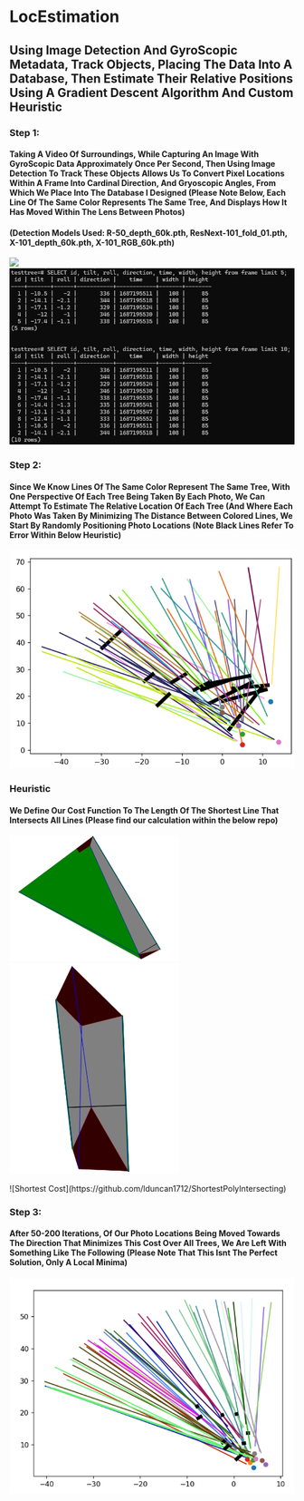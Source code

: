 # LocEstimation

## Using Image Detection And GyroScopic Metadata, Track Objects, Placing The Data Into A Database, Then Estimate Their Relative Positions Using A Gradient Descent Algorithm And Custom Heuristic

### Step 1:
#### Taking A Video Of Surroundings, While Capturing An Image With GyroScopic Data Approximately Once Per Second, Then Using Image Detection To Track These Objects Allows Us To Convert Pixel Locations Within A Frame Into Cardinal Direction, And Gryoscopic Angles, From Which We Place Into The Database I Designed (Please Note Below, Each Line Of The Same Color Represents The Same Tree, And Displays How It Has Moved Within The Lens Between Photos)

#### (Detection Models Used: R-50_depth_60k.pth, ResNext-101_fold_01.pth, X-101_depth_60k.pth, X-101_RGB_60k.pth)

<img src="https://github.com/lduncan1712/LocEstimation/blob/18d5b1b6a33b21b4f6b1ba300a80295bd4919138/visuals/shortened_output2-ezgif.com-speed.gif" width="500">
<img src="https://github.com/lduncan1712/LocEstimation/blob/7c3b344f808a4a4ad09c64491bf0ffa421d426d2/visuals/image.png" width=750>


### Step 2:
#### Since We Know Lines Of The Same Color Represent The Same Tree, With One Perspective Of Each Tree Being Taken By Each Photo, We Can Attempt To Estimate The Relative Location Of Each Tree (And Where Each Photo Was Taken By Minimizing The Distance Between Colored Lines, We Start By Randomly Positioning Photo Locations (Note Black Lines Refer To Error Within Below Heuristic)

![Inital Random Positions](https://github.com/lduncan1712/LocEstimation/blob/main/visuals/initial_random_pos.png)

### Heuristic
#### We Define Our Cost Function To The Length Of The Shortest Line That Intersects All Lines (Please find our calculation within the below repo)
<p float="left">
  <img src="https://github.com/lduncan1712/ShortestPolyIntersecting/blob/b9bc7cb242304bd41bc05b1599e1c6f7b09e4e18/visuals/Screenshot%202025-01-20%20213842.png" width="300" />
  <img src="https://github.com/lduncan1712/ShortestPolyIntersecting/blob/b9bc7cb242304bd41bc05b1599e1c6f7b09e4e18/visuals/Screenshot%202025-01-20%20214300.png" width="300" />
</p>
![Shortest Cost](https://github.com/lduncan1712/ShortestPolyIntersecting)

### Step 3:
#### After 50-200 Iterations, Of Our Photo Locations Being Moved Towards The Direction That Minimizes This Cost Over All Trees, We Are Left With Something Like The Following (Please Note That This Isnt The Perfect Solution, Only A Local Minima)

![Test Photo](https://github.com/lduncan1712/LocEstimation/blob/be0b8a91e92d56b01ad73dc50c266aa812a40bd9/visuals/example_end.png)


